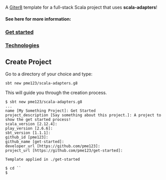 A [Giter8][g8] template for a full-stack Scala project that uses **scala-adapters**!

#### See here for more information:
 
 ### [Get started](https://pme123.github.io/scala-adapters/docs/03/get-started/)
 
 ### [Technologies](https://pme123.github.io/scala-adapters/docs/02/technologies/)
 
 [g8]: http://www.foundweekends.org/giter8/

 ## Create Project
 
 Go to a directory of your choice and type:
 
 `sbt new pme123/scala-adapters.g8`
 
 This will guide you through the creation process.
 
 ```
 $ sbt new pme123/scala-adapters.g8
 ...
 name [My Something Project]: Get Started
 project_description [Say something about this project.]: A project to show the get started process!
 scala_version [2.12.4]: 
 play_version [2.6.6]: 
 sbt_version [1.1.1]: 
 github_id [pme123]: 
 github_name [get-started]: 
 developer_url [https://github.com/pme123]: 
 project_url [https://github.com/pme123/get-started]: 
 
 Template applied in ./get-started
 
 $ cd ``
 $
``` 